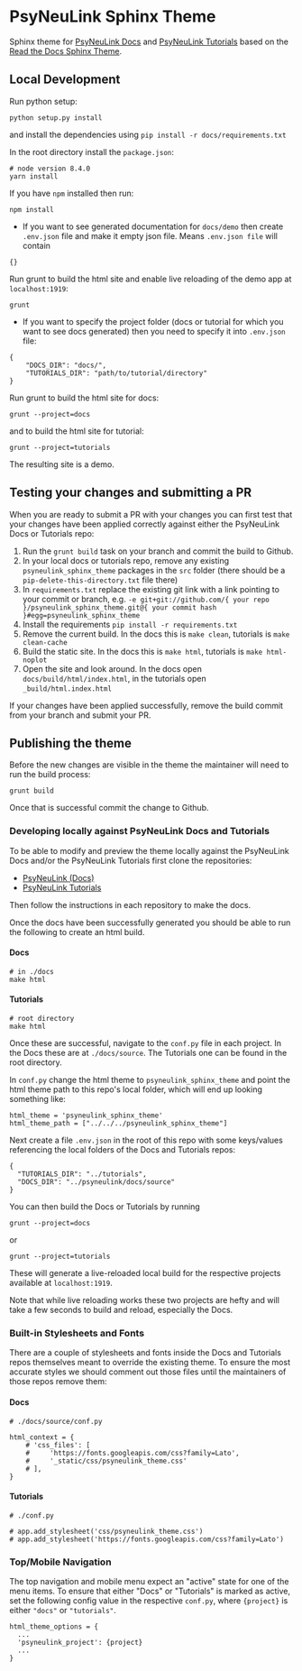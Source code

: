 # PsyNeuLink Sphinx Theme

Sphinx theme for [PsyNeuLink Docs](https://psyneulink.org/docs/master/torch.html) and [PsyNeuLink Tutorials](https://psyneulink.org/tutorials) based on the [Read the Docs Sphinx Theme](https://sphinx-rtd-theme.readthedocs.io/en/latest).

## Local Development

Run python setup:

```
python setup.py install
```

and install the dependencies using `pip install -r docs/requirements.txt`

In the root directory install the `package.json`:

```
# node version 8.4.0
yarn install

```

If you have `npm` installed then run:

```
npm install
```

- If you want to see generated documentation for `docs/demo` then create
`.env.json` file and make it empty json file. Means `.env.json file` will
contain

```
{}
```

Run grunt to build the html site and enable live reloading of the demo app at `localhost:1919`:

```
grunt
```

- If you want to specify the project folder (docs or tutorial for which
you want to see docs generated) then you need to specify it into `.env.json`
file:

```
{
    "DOCS_DIR": "docs/",
    "TUTORIALS_DIR": "path/to/tutorial/directory"
}
```

Run grunt to build the html site for docs:

```
grunt --project=docs
```

and to build the html site for tutorial:

```
grunt --project=tutorials
```

The resulting site is a demo.

## Testing your changes and submitting a PR

When you are ready to submit a PR with your changes you can first test that your changes have been applied correctly against either the PsyNeuLink Docs or Tutorials repo:

1. Run the `grunt build` task on your branch and commit the build to Github.
2. In your local docs or tutorials repo, remove any existing `psyneulink_sphinx_theme` packages in the `src` folder (there should be a `pip-delete-this-directory.txt` file there)
3. In `requirements.txt` replace the existing git link with a link pointing to your commit or branch, e.g. `-e git+git://github.com/{ your repo }/psyneulink_sphinx_theme.git@{ your commit hash }#egg=psyneulink_sphinx_theme`
4. Install the requirements `pip install -r requirements.txt`
5. Remove the current build. In the docs this is `make clean`, tutorials is `make clean-cache`
6. Build the static site. In the docs this is `make html`, tutorials is `make html-noplot`
7. Open the site and look around. In the docs open `docs/build/html/index.html`, in the tutorials open `_build/html.index.html`

If your changes have been applied successfully, remove the build commit from your branch and submit your PR.

## Publishing the theme

Before the new changes are visible in the theme the maintainer will need to run the build process:

```
grunt build
```

Once that is successful commit the change to Github.

### Developing locally against PsyNeuLink Docs and Tutorials

To be able to modify and preview the theme locally against the PsyNeuLink Docs and/or the PsyNeuLink Tutorials first clone the repositories:

- [PsyNeuLink (Docs)](https://github.com/psyneulink/psyneulink)
- [PsyNeuLink Tutorials](https://github.com/psyneulink/tutorials)

Then follow the instructions in each repository to make the docs.

Once the docs have been successfully generated you should be able to run the following to create an html build.

#### Docs

```
# in ./docs
make html
```

#### Tutorials

```
# root directory
make html
```

Once these are successful, navigate to the `conf.py` file in each project. In the Docs these are at `./docs/source`. The Tutorials one can be found in the root directory.

In `conf.py` change the html theme to `psyneulink_sphinx_theme` and point the html theme path to this repo's local folder, which will end up looking something like:

```
html_theme = 'psyneulink_sphinx_theme'
html_theme_path = ["../../../psyneulink_sphinx_theme"]
```

Next create a file `.env.json` in the root of this repo with some keys/values referencing the local folders of the Docs and Tutorials repos:

```
{
  "TUTORIALS_DIR": "../tutorials",
  "DOCS_DIR": "../psyneulink/docs/source"
}

```

You can then build the Docs or Tutorials by running

```
grunt --project=docs
```
or

```
grunt --project=tutorials
```

These will generate a live-reloaded local build for the respective projects available at `localhost:1919`.

Note that while live reloading works these two projects are hefty and will take a few seconds to build and reload, especially the Docs.

### Built-in Stylesheets and Fonts

There are a couple of stylesheets and fonts inside the Docs and Tutorials repos themselves meant to override the existing theme. To ensure the most accurate styles we should comment out those files until the maintainers of those repos remove them:

#### Docs

```
# ./docs/source/conf.py

html_context = {
    # 'css_files': [
    #     'https://fonts.googleapis.com/css?family=Lato',
    #     '_static/css/psyneulink_theme.css'
    # ],
}
```

#### Tutorials

```
# ./conf.py

# app.add_stylesheet('css/psyneulink_theme.css')
# app.add_stylesheet('https://fonts.googleapis.com/css?family=Lato')
```

### Top/Mobile Navigation

The top navigation and mobile menu expect an "active" state for one of the menu items. To ensure that either "Docs" or "Tutorials" is marked as active, set the following config value in the respective `conf.py`, where `{project}` is either `"docs"` or `"tutorials"`.

```
html_theme_options = {
  ...
  'psyneulink_project': {project}
  ...
}
```

